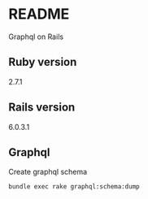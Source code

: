 # README

Graphql on Rails

## Ruby version
2.7.1

## Rails version
6.0.3.1

## Graphql

Create graphql schema

```
bundle exec rake graphql:schema:dump
```
